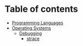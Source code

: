 # Table of contents

* [Programming Languages](languages/languages.md)
* [Operating Systems](os/os.md)
    * [Debugging](os/debugging/debugging.md)
        * [strace](os/debugging/strace.md)

